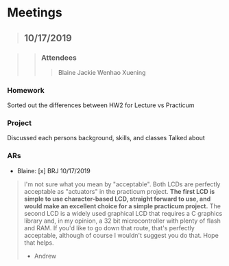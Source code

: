 # Meetings

> ## 10/17/2019
  
>>### Attendees
>>>Blaine
>>>Jackie
>>>Wenhao
>>>Xuening
		
### Homework
Sorted out the differences between HW2 for Lecture vs Practicum

### Project
Discussed each persons background, skills, and classes
Talked about 

### ARs
* Blaine: 
[x] BRJ 10/17/2019
> I'm not sure what you mean by "acceptable". Both LCDs are perfectly acceptable as "actuators" in the practicum project.
**The first LCD is simple to use character-based LCD, straight forward to use, and would make an excellent choice for a simple practicum project.**
The second LCD is a widely used graphical LCD that requires a C graphics library and, in my opinion, a 32 bit microcontroller with plenty of flash and RAM. If you'd like to go down that route, that's perfectly acceptable, although of course I wouldn't suggest you do that.
Hope that helps.
> - Andrew
				

